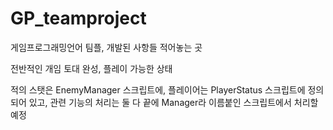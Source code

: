 # GP_teamproject
게임프로그래밍언어 팀플, 개발된 사항들 적어놓는 곳

전반적인 개임 토대 완성, 플레이 가능한 상태

적의 스탯은 EnemyManager 스크립트에, 플레이어는 PlayerStatus 스크립트에 정의되어 있고, 
관련 기능의 처리는 둘 다 끝에 Manager라 이름붙인 스크립트에서 처리할 예정
